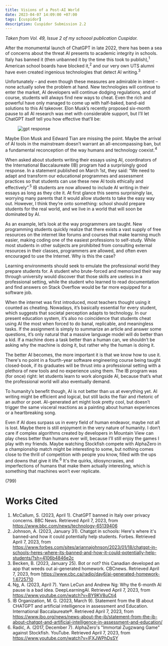 ```yaml
---
title: Visions of a Post-AI World
date: 2023-04-07 14:09:00 +07:00
tags: [cuspidor]
description: Cuspidor Submission 2.2
---
```


*Taken from Vol. 49, Issue 2 of my schoool publication Cuspidor.*

After the monumental launch of ChatGPT in late 2022, there has been a sea of concerns about the threat AI presents to academic integrity in schools. Italy has banned it (then unbanned it by the time this took to publish),<sup>1</sup> American school boards have blocked it,<sup>2</sup>  and our very own UTS alumni have even created ingenious technologies that detect AI writing.<sup>3</sup>  

Unfortunately – and even though these measures are admirable in intent – none actually solve the problem at hand. New technologies will continue to enter the market, AI developers will continue dodging regulations, and of course, students will always find new ways to cheat. Even the rich and powerful have only managed to come up with half-baked, band-aid solutions to this AI takeover. Elon Musk’s recently proposed six-month pause to all AI research was met with considerable support, but I’ll let ChatGPT itself tell you how effective that’ll be:

<figure>
<img src="zhaju.github.org/assets/ai/gpt.png" alt="gpt response">
</figure>

Maybe Elon Musk and Edward Tian are missing the point. Maybe the arrival of AI tools in the mainstream doesn’t warrant an all-encompassing ban, but a fundamental reconception of the way humans and technology coexist.<sup>4</sup> 

When asked about students writing their essays using AI, coordinators of the International Baccalaureate (IB) program had a surprisingly good response. In a statement published on March 1st, they said: “We need to adapt and transform our educational programmes and assessment practices so that students can use these new AI tools ethically and effectively”.<sup>5</sup>  IB students are now allowed to include AI writing in their essays as long as they cite it. At first glance this seems surprisingly lax, worrying many parents that it would allow students to take the easy way out. However, I think they’re onto something: school should prepare students for the real world, and we live in a world that will soon be dominated by AI.

As an example, let’s look at the way programmers are taught. New programming students quickly realize that there exists a vast supply of free resources on the internet like forums and courses that make learning much easier, making coding one of the easiest professions to self-study. While most students in other subjects are prohibited from consulting external resources in their classes, programmers are allowed, and often even encouraged to use the Internet. Why is this the case?

Learning environments should seek to emulate the professional world they prepare students for. A student who brute-forced and memorized their way through university would discover that those skills are useless in a professional setting, while the student who learned to read documentation and find answers on Stack Overflow would be far more equipped for a software job.

When the internet was first introduced, most teachers thought using it counted as cheating. Nowadays, it’s basically essential for every student, which suggests that societal perception adapts to technology. In our present education system, it’s also no coincidence that students cheat using AI the most when forced to do banal, replicable, and meaningless tasks. If the assignment is simply to summarize an article and answer some questions, it’s only natural that a massive language model will do better than a kid. If a machine does a task better than a human can, we shouldn’t be asking why the machine is doing it, but rather why the human is doing it.

The better AI becomes, the more important it is that we know how to use it. There's no point in a fourth-year software engineering course being taught closed-book, if its graduates will be thrust into a professional setting with a plethora of new tools and no experience using them. The IB program was (for once) right: let students learn to work alongside AI, because that’s what the professional world will also eventually demand.

To humanity’s benefit though, AI is not better than us at everything yet. AI writing might be efficient and logical, but still lacks the flair and rhetoric of an author or poet.  AI-generated art might look pretty cool, but doesn’t trigger the same visceral reactions as a painting about human experiences or a heartbreaking song. 

Even if AI does surpass us in every field of human endeavor, maybe not all is lost. Maybe there is still enjoyment in the very nature of humanity. I don’t care if complex algorithms created by developers in Mountain View can play chess better than humans ever will, because I’ll still enjoy the games I play with my friends. Maybe watching Stockfish compete with AlphaZero in a championship match might be interesting to some, but nothing comes close to the thrill of competition with people you know, filled with the ups and downs that give it life.<sup>6</sup>   It's the quirks, idiosyncrasies, and imperfections of humans that make them actually interesting, which is something that machines won’t ever replicate. 

(799)

# Works Cited

1. McCallum, S. (2023, April 1). ChatGPT banned in Italy over privacy concerns. BBC News. Retrieved April 7, 2023, from https://www.bbc.com/news/technology-65139406 
2. Johnson, A. (2023, January 31). Chatgpt in schools: Here's where it's banned-and how it could potentially help students. Forbes. Retrieved April 7, 2023, from https://www.forbes.com/sites/ariannajohnson/2023/01/18/chatgpt-in-schools-heres-where-its-banned-and-how-it-could-potentially-help-students/?sh=4106b4846e2c 
3. Becken, B. (2023, January 25). Bot or not? this Canadian developed an app that weeds out ai-generated homework. CBCnews. Retrieved April 7, 2023, from https://www.cbc.ca/radio/day6/ai-generated-homework-1.6725710 
4. Ng, A. (2023, April 7). Yann LeCun and Andrew Ng: Why the 6-month AI pause is a bad idea. DeepLearningAI. Retrieved April 7, 2023, from https://www.youtube.com/watch?v=BY9KV8uCtj4 
5. IB Organization, M. G. (2023, March 9). Statement from the IB about CHATGPT and artificial intelligence in assessment and Education. International Baccalaureate®. Retrieved April 7, 2023, from https://www.ibo.org/news/news-about-the-ib/statement-from-the-ib-about-chatgpt-and-artificial-intelligence-in-assessment-and-education/ 
6. Radić, A. (2017, December 7). AlphaZero's "Immortal Zugzwang Game" against Stockfish. YouTube. Retrieved April 7, 2023, from https://www.youtube.com/watch?v=lFXJWPhDsSY 
